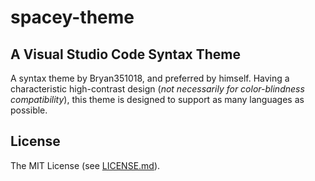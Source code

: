 # spacey-theme
## A Visual Studio Code Syntax Theme

A syntax theme by Bryan351018, and preferred by himself.
Having a characteristic high-contrast design (_not necessarily for color-blindness compatibility_), this theme is designed to support as many languages as possible.

## License
The MIT License (see [LICENSE.md](LICENSE.md)).